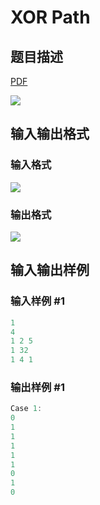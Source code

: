 # XOR Path

## 题目描述

[problemUrl]: https://uva.onlinejudge.org/index.php?option=com_onlinejudge&Itemid=8&category=878&page=show_problem&problem=5201

[PDF](https://uva.onlinejudge.org/external/132/p13277.pdf)

![](https://cdn.luogu.com.cn/upload/vjudge_pic/UVA13277/61695d842826138f8c8738b92814158f912f2122.png)

## 输入输出格式

### 输入格式

![](https://cdn.luogu.com.cn/upload/vjudge_pic/UVA13277/49acb8e15f45f160dcf38087cdca8e67830a897f.png)

### 输出格式

![](https://cdn.luogu.com.cn/upload/vjudge_pic/UVA13277/8d652b2d62b6a0511f700974f9ffa6069248d3ea.png)

## 输入输出样例

### 输入样例 #1

```cpp
1
4
1 2 5
1 32
1 4 1
```


### 输出样例 #1

```cpp
Case 1:
0
1
1
1
1
1
0
1
0
```


